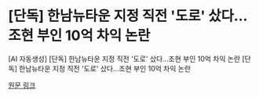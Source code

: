 # [단독] 한남뉴타운 지정 직전 '도로' 샀다…조현 부인 10억 차익 논란

[AI 자동생성] [단독] 한남뉴타운 지정 직전 '도로' 샀다…조현 부인 10억 차익 논란
[단독] 한남뉴타운 지정 직전 '도로' 샀다…조현 부인 10억 차익 논란


[원문 링크](https://n.news.naver.com/article/025/0003450469)
